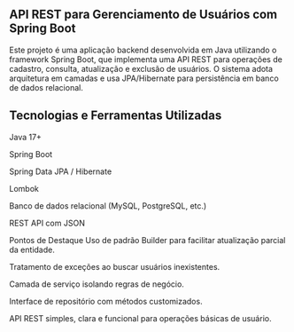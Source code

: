## API REST para Gerenciamento de Usuários com Spring Boot
Este projeto é uma aplicação backend desenvolvida em Java utilizando o framework Spring Boot, que implementa uma API REST para operações de cadastro, consulta, atualização e exclusão de usuários. O sistema adota arquitetura em camadas e usa JPA/Hibernate para persistência em banco de dados relacional.

## Tecnologias e Ferramentas Utilizadas
Java 17+

Spring Boot

Spring Data JPA / Hibernate

Lombok

Banco de dados relacional (MySQL, PostgreSQL, etc.)

REST API com JSON

Pontos de Destaque
Uso de padrão Builder para facilitar atualização parcial da entidade.

Tratamento de exceções ao buscar usuários inexistentes.

Camada de serviço isolando regras de negócio.

Interface de repositório com métodos customizados.

API REST simples, clara e funcional para operações básicas de usuário.

